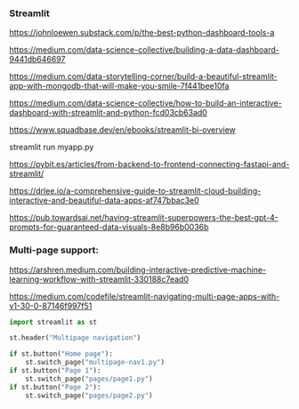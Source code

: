 ### Streamlit

<https://johnloewen.substack.com/p/the-best-python-dashboard-tools-a>

<https://medium.com/data-science-collective/building-a-data-dashboard-9441db646697>

<https://medium.com/data-storytelling-corner/build-a-beautiful-streamlit-app-with-mongodb-that-will-make-you-smile-7f441bee10fa>

<https://medium.com/data-science-collective/how-to-build-an-interactive-dashboard-with-streamlit-and-python-fcd03cb63ad0>

<https://www.squadbase.dev/en/ebooks/streamlit-bi-overview>

streamlit run myapp.py

https://pybit.es/articles/from-backend-to-frontend-connecting-fastapi-and-streamlit/

https://drlee.io/a-comprehensive-guide-to-streamlit-cloud-building-interactive-and-beautiful-data-apps-af747bbac3e0

https://pub.towardsai.net/having-streamlit-superpowers-the-best-gpt-4-prompts-for-guaranteed-data-visuals-8e8b96b0036b

### Multi-page support:

https://arshren.medium.com/building-interactive-predictive-machine-learning-workflow-with-streamlit-330188c7ead0

https://medium.com/codefile/streamlit-navigating-multi-page-apps-with-v1-30-0-87146f997f51

```python
import streamlit as st

st.header("Multipage navigation")

if st.button("Home page"):
    st.switch_page("multipage-nav1.py")
if st.button("Page 1"):
    st.switch_page("pages/page1.py")
if st.button("Page 2"):
    st.switch_page("pages/page2.py")
```
